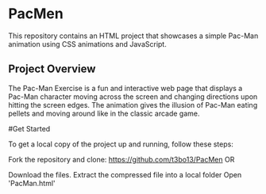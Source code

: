 # PacMen

This repository contains an HTML project that showcases a simple Pac-Man animation using CSS animations and JavaScript.

## Project Overview

The Pac-Man Exercise is a fun and interactive web page that displays a Pac-Man character moving across the screen and changing directions upon hitting the screen edges. The animation gives the illusion of Pac-Man eating pellets and moving around like in the classic arcade game.

#Get Started 

To get a local copy of the project up and running, follow these steps:

Fork the repository and clone: https://github.com/t3bo13/PacMen
OR

Download the files.
Extract the compressed file into a local folder
Open 'PacMan.html'
